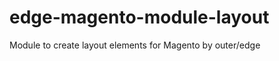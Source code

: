 edge-magento-module-layout
========================

Module to create layout elements for Magento by outer/edge
